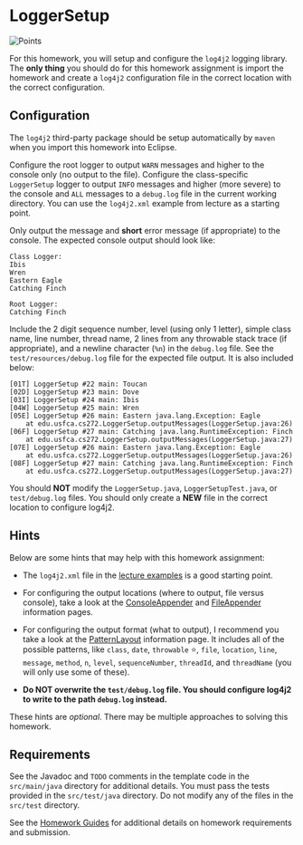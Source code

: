 LoggerSetup
=================================================

![Points](../../blob/badges/points.svg)

For this homework, you will setup and configure the `log4j2` logging library. The **only thing** you should do for this homework assignment is import the homework and create a `log4j2` configuration file in the correct location with the correct configuration.

## Configuration

The `log4j2` third-party package should be setup automatically by `maven` when you import this homework into Eclipse.

Configure the root logger to output `WARN` messages and higher to the console only (no output to the file). Configure the class-specific `LoggerSetup` logger to output `INFO` messages and higher (more severe) to the console and `ALL` messages to a `debug.log` file in the current working directory. You can use the `log4j2.xml` example from lecture as a starting point.

Only output the message and **short** error message (if appropriate) to the console. The expected console output should look like:

```
Class Logger:
Ibis 
Wren 
Eastern Eagle
Catching Finch

Root Logger:
Catching Finch
```

Include the 2 digit sequence number, level (using only 1 letter), simple class name, line number, thread name, 2 lines from any throwable stack trace (if appropriate), and a newline character (`%n`) in the `debug.log` file. See the `test/resources/debug.log` file for the expected file output. It is also included below:

```
[01T] LoggerSetup #22 main: Toucan 
[02D] LoggerSetup #23 main: Dove 
[03I] LoggerSetup #24 main: Ibis 
[04W] LoggerSetup #25 main: Wren 
[05E] LoggerSetup #26 main: Eastern java.lang.Exception: Eagle
	at edu.usfca.cs272.LoggerSetup.outputMessages(LoggerSetup.java:26)
[06F] LoggerSetup #27 main: Catching java.lang.RuntimeException: Finch
	at edu.usfca.cs272.LoggerSetup.outputMessages(LoggerSetup.java:27)
[07E] LoggerSetup #26 main: Eastern java.lang.Exception: Eagle
	at edu.usfca.cs272.LoggerSetup.outputMessages(LoggerSetup.java:26)
[08F] LoggerSetup #27 main: Catching java.lang.RuntimeException: Finch
	at edu.usfca.cs272.LoggerSetup.outputMessages(LoggerSetup.java:27)
```

You should **NOT** modify the `LoggerSetup.java`, `LoggerSetupTest.java`, or `test/debug.log` files. You should only create a **NEW** file in the correct location to configure log4j2.

## Hints ##

Below are some hints that may help with this homework assignment:

  - The `log4j2.xml` file in the [lecture examples](https://github.com/usf-cs272-spring2022/lectures/) is a good starting point.

  - For configuring the output locations (where to output, file versus console), take a look at the [ConsoleAppender](https://logging.apache.org/log4j/2.x/manual/appenders.html#ConsoleAppender) and [FileAppender](https://logging.apache.org/log4j/2.x/manual/appenders.html#FileAppender) information pages.

  - For configuring the output format (what to output), I recommend you take a look at the [PatternLayout](https://logging.apache.org/log4j/2.x/manual/layouts.html#PatternLayout) information page. It includes all of the possible patterns, like `class`, `date`, `throwable` :star:, `file`, `location`, `line`, `message`, `method`, `n`, `level`, `sequenceNumber`, `threadId`, and `threadName` (you will only use some of these).

  - **Do NOT overwrite the `test/debug.log` file. You should configure log4j2 to write to the path `debug.log` instead.**

These hints are *optional*. There may be multiple approaches to solving this homework.

## Requirements ##

See the Javadoc and `TODO` comments in the template code in the `src/main/java` directory for additional details. You must pass the tests provided in the `src/test/java` directory. Do not modify any of the files in the `src/test` directory.

See the [Homework Guides](https://usf-cs272-spring2022.github.io/guides/homework/) for additional details on homework requirements and submission.
